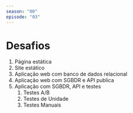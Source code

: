 ```yaml
---
season: "00"
episode: "03"
---
```

# Desafios

1. Página estática
1. Site estático
1. Aplicação web com banco de dados relacional
1. Aplicação web com SGBDR e API publica
1. Aplicação com SGBDR, API e testes 
    1. Testes A/B
    1. Testes de Unidade
    1. Testes Manuais